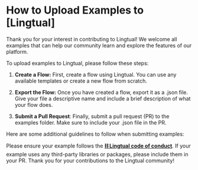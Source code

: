 # How to Upload Examples to [Lingtual]
Thank you for your interest in contributing to Lingtual! We welcome all examples that can help our community learn and explore the features of our platform.

To upload examples to Lingtual, please follow these steps:

1. **Create a Flow:** First, create a flow using Lingtual. You can use any available templates or create a new flow from scratch.

2. **Export the Flow:** Once you have created a flow, export it as a .json file. Give your file a descriptive name and include a brief description of what your flow does.

3. **Submit a Pull Request**: Finally, submit a pull request (PR) to the examples folder. Make sure to include your .json file in the PR.

Here are some additional guidelines to follow when submitting examples:

Please ensure your example follows the [**⛓️ Lingtual code of conduct**](https://github.com/logspace-ai/langflow/blob/dev/CODE_OF_CONDUCT.md).
If your example uses any third-party libraries or packages, please include them in your PR.
Thank you for your contributions to the Lingtual community!
